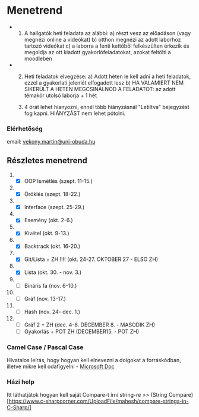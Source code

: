 # Menetrend

- 1. A hallgatók heti feladata az alábbi:
 a) részt vesz az előadáson (vagy megnézi online a videókat)
 b) otthon megnézi az adott laborhoz tartozó videókat
 c) a laborra a fenti kettőből felkészülten érkezik és megoldja az ott kiadott gyakorlófeladatokat, azokat feltölti a moodleben

- 2. Heti feladatok elvegzése:
  a) Adott héten le kell adni a heti feladatok, ezzel a gyakorlati jelenlét elfogadott lesz
  b) HA VALAMIERT NEM SIKERÜLT A HETEN MEGCSINÁLNOD A FELADATOT: az adott témakör utolsó laborja + 1 hét
 
  4. 4 órát lehet hianyozni, ennél több hiányzásnál "Letiltva" bejegyzést fog kapni. HIÁNYZÁST nem lehet pótolni.

### Elérhetőség

email: vekony.martin@uni-obuda.hu

## Részletes menetrend
1. - [x] OOP Ismétlés (szept. 11-15.)
2. - [x] Öröklés (szept. 18-22.)
3. - [x] Interface (szept. 25-29.)
4. - [x] Esemény (okt. 2-6.)
5. - [x] Kivétel (okt. 9-13.)
6. - [x] Backtrack (okt. 16-20.)
7. - [x] Git/Lista + ZH !!!! (okt. 24-27.    OKTOBER 27 - ELSO ZH)
8. - [x] Lista (okt. 30. - nov. 3.)
9. - [ ] Bináris fa (nov. 6-10.)
10. - [ ] Gráf (nov. 13-17.)
11. - [ ] Hash (nov. 24- dec. 1.)
12. - [ ] Gráf 2 + ZH (dec. 4-8.        DECEMBER 8. - MASODIK ZH)
    - [ ] Gyakorlás + POT ZH     (DECEMBER15. - POT ZH)

### Camel Case / Pascal Case

Hivatalos leírás, hogy hogyan kell elnevezni a dolgokat a forráskódban, illetve mikre kell odafigyelni - [Microsoft Doc](https://learn.microsoft.com/en-us/dotnet/csharp/fundamentals/coding-style/identifier-names)

### Házi help

Itt láthatjátok hogyan kell saját Compare-t írni string-re >> (String Compare)[https://www.c-sharpcorner.com/UploadFile/mahesh/compare-strings-in-C-Sharp/]
